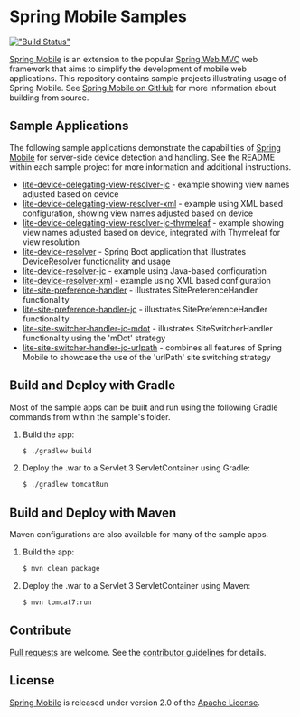 # Spring Mobile Samples

[!["Build Status"](https://build.spring.io/plugins/servlet/buildStatusImage/MOBILE-SAMPLES)](https://build.spring.io/browse/MOBILE-SAMPLES)

[Spring Mobile] is an extension to the popular [Spring Web MVC] web framework that aims to simplify the development of mobile web applications. This repository contains sample projects illustrating usage of Spring Mobile. See [Spring Mobile on GitHub] for more information about building from source.


## Sample Applications

The following sample applications demonstrate the capabilities of [Spring Mobile] for server-side device detection and handling. See the README within each sample project for more information and additional instructions.

 - [lite-device-delegating-view-resolver-jc] - example showing view names adjusted based on device
 - [lite-device-delegating-view-resolver-xml] - example using XML based configuration, showing view names adjusted based on device 
 - [lite-device-delegating-view-resolver-jc-thymeleaf] - example showing view names adjusted based on device, integrated with Thymeleaf for view resolution
 - [lite-device-resolver] - Spring Boot application that illustrates DeviceResolver functionality and usage 
 - [lite-device-resolver-jc] - example using Java-based configuration
 - [lite-device-resolver-xml] - example using XML based configuration
 - [lite-site-preference-handler] - illustrates SitePreferenceHandler functionality
 - [lite-site-preference-handler-jc] - illustrates SitePreferenceHandler functionality
 - [lite-site-switcher-handler-jc-mdot] - illustrates SiteSwitcherHandler functionality using the 'mDot' strategy
 - [lite-site-switcher-handler-jc-urlpath] - combines all features of Spring Mobile to showcase the use of the 'urlPath' site switching strategy


## Build and Deploy with Gradle

Most of the sample apps can be built and run using the following Gradle commands from within the sample's folder.

1. Build the app:

    ```sh
    $ ./gradlew build
    ```

2. Deploy the .war to a Servlet 3 ServletContainer using Gradle:

    ```sh
    $ ./gradlew tomcatRun
    ```


## Build and Deploy with Maven

Maven configurations are also available for many of the sample apps.

1. Build the app:

    ```sh
    $ mvn clean package
    ```

2. Deploy the .war to a Servlet 3 ServletContainer using Maven:

    ```sh
    $ mvn tomcat7:run
    ```


## Contribute

[Pull requests] are welcome. See the [contributor guidelines] for details.


## License

[Spring Mobile] is released under version 2.0 of the [Apache License].


[Spring Mobile]: http://projects.spring.io/spring-mobile
[Spring Web MVC]: http://docs.spring.io/spring/docs/current/spring-framework-reference/html/mvc.html
[Spring Mobile on GitHub]: https://github.com/spring-projects/spring-mobile
[lite-device-delegating-view-resolver-jc]: ./lite-device-delegating-view-resolver-jc
[lite-device-delegating-view-resolver-jc-thymeleaf]: ./lite-device-delegating-view-resolver-jc-thymeleaf
[lite-device-delegating-view-resolver-xml]: ./lite-device-delegating-view-resolver-xml
[lite-device-resolver]: ./lite-device-resolver
[lite-device-resolver-jc]: ./lite-device-resolver-jc
[lite-device-resolver-xml]: ./lite-device-resolver-xml
[lite-site-preference-handler]: ./lite-site-preference-handler
[lite-site-preference-handler-jc]: ./lite-site-preference-handler-jc
[lite-site-switcher-handler-jc-mdot]: ./lite-site-switcher-handler-jc-mdot
[lite-site-switcher-handler-jc-urlpath]: ./lite-site-switcher-handler-jc-urlpath
[thorax-lumbar-client]: ./thorax-lumbar-client
[Pull requests]: http://help.github.com/send-pull-requests
[contributor guidelines]: CONTRIBUTING.md
[Apache license]: http://www.apache.org/licenses/LICENSE-2.0
